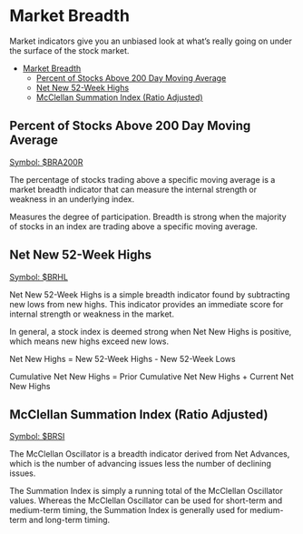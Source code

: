 # Market Breadth
Market indicators give you an unbiased look at what’s really going on under the surface of the stock market.

- [Market Breadth](#market-breadth)
  - [Percent of Stocks Above 200 Day Moving Average](#percent-of-stocks-above-200-day-moving-average)
  - [Net New 52-Week Highs](#net-new-52-week-highs)
  - [McClellan Summation Index (Ratio Adjusted)](#mcclellan-summation-index-ratio-adjusted)

## Percent of Stocks Above 200 Day Moving Average

[Symbol: $BRA200R](https://github.com/lobiancovitor/relative-strength/blob/main/output/%24BRA200R.png)

The percentage of stocks trading above a specific moving average is a market breadth indicator that can measure the internal strength or weakness in an underlying index.

Measures the degree of participation. Breadth is strong when the majority of stocks in an index are trading above a specific moving average.

## Net New 52-Week Highs

[Symbol: $BRHL](https://github.com/lobiancovitor/relative-strength/blob/main/output/%24BRHL.png)

Net New 52-Week Highs is a simple breadth indicator found by subtracting new lows from new highs. This indicator provides an immediate score for internal strength or weakness in the market.

In general, a stock index is deemed strong when Net New Highs is positive, which means new highs exceed new lows.

Net New Highs = New 52-Week Highs - New 52-Week Lows

Cumulative Net New Highs = Prior Cumulative Net New Highs + Current Net New Highs

## McClellan Summation Index (Ratio Adjusted)

[Symbol: $BRSI](https://github.com/lobiancovitor/relative-strength/blob/main/output/%24BRSI.png)

The McClellan Oscillator is a breadth indicator derived from Net Advances, which is the number of advancing issues less the number of declining issues.

The Summation Index is simply a running total of the McClellan Oscillator values. Whereas the McClellan Oscillator can be used for short-term and medium-term timing, the Summation Index is generally used for medium-term and long-term timing.